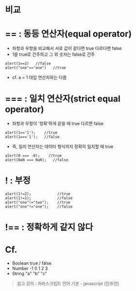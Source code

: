 비교
====
# == : 동등 연산자(equal operator)
* 좌항과 우항을 비교해서 서로 값이 같다면 true 다르다면 false
* 1을 true로 간주하고 그 외 숫자는 false로 간주
```
alert(1==2)   //false
alert("one"=="one")   //true
```
* cf. a = 1 대입 연산자와는 다름

# === : 일치 연산자(strict equal operator)
* 좌항과 우항이 '정확'하게 같을 때 true 다르면 false
```
alert(1=='1');    //true
alert(1==='1');   //false
```
* 즉, 일치 연산자는 데이터 형식까지 정확히 일치할 때 true
```
alert(0 === -0);    //true
alert(NaN === NaN);   //false
```
# ! : 부정
```
alert(1!=2);            //true
alert(1!=1);            //false
alert("one"!="two");    //true
alert("one"!="one");    //false
```

# !== : 정확하게 같지 않다

# Cf.
* Boolean   true / false
* Number    -1 0 1 2 3
* String    "a" "b" "c"

> 참고 강의 : 자바스크립트 언어 기본 - javascript (인프런)
